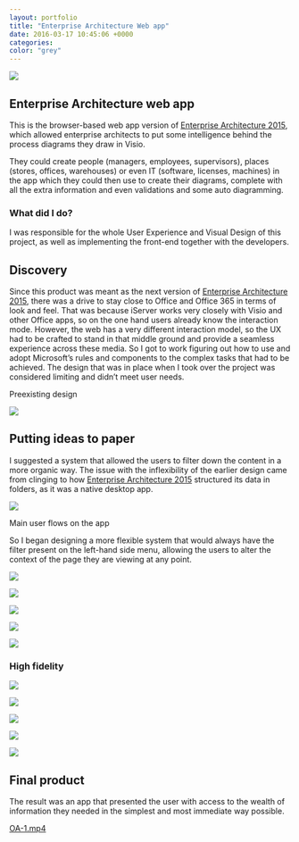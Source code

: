 ```yaml
---
layout: portfolio
title: "Enterprise Architecture Web app"
date: 2016-03-17 10:45:06 +0000
categories:
color: "grey"
---
```


![](Enterprise-Architecture-featured-6486c890-db17-43fd-a5e5-a8bb1e5fa2d0.png)

## Enterprise Architecture web app

This is the browser-based web app version of [Enterprise Architecture 2015](https://goncaloandrade.com/portfolio/enterprise-architecture-2015/), which allowed enterprise architects to put some intelligence behind the process diagrams they draw in Visio.

They could create people (managers, employees, supervisors), places (stores, offices, warehouses) or even IT (software, licenses, machines) in the app which they could then use to create their diagrams, complete with all the extra information and even validations and some auto diagramming.

### What did I do?

I was responsible for the whole User Experience and Visual Design of this project, as well as implementing the front-end together with the developers.

## Discovery

Since this product was meant as the next version of [Enterprise Architecture 2015](https://goncaloandrade.com/portfolio/enterprise-architecture-2015/), there was a drive to stay close to Office and Office 365 in terms of look and feel. That was because iServer works very closely with Visio and other Office apps, so on the one hand users already know the interaction mode. However, the web has a very different interaction model, so the UX had to be crafted to stand in that middle ground and provide a seamless experience across these media. So I got to work figuring out how to use and adopt Microsoft’s rules and components to the complex tasks that had to be achieved. The design that was in place when I took over the project was considered limiting and didn’t meet user needs.

Preexisting design

![](OA-Base-01-ee1e3f83-d647-4105-b6b4-7051a11b1159.png)

## Putting ideas to paper

I suggested a system that allowed the users to filter down the content in a more organic way. The issue with the inflexibility of the earlier design came from clinging to how [Enterprise Architecture 2015](https://goncaloandrade.com/portfolio/enterprise-architecture-2015/) structured its data in folders, as it was a native desktop app.

![](OA-Navigation-356dac31-2d95-4545-8b83-52dbac04336c.svg)

Main user flows on the app

So I began designing a more flexible system that would always have the filter present on the left-hand side menu, allowing the users to alter the context of the page they are viewing at any point.

![](documents_Documents-1024x597-15658e37-08ce-463c-aaa9-9f109bfd41ec.jpg)

![](documents_Documents-Selected-998485625-1520959363967-1024x372-d22025ed-e891-4fe1-b171-51dbcb3a22df.jpg)

![](documents_Dashboard-1024x597-45dceb59-293c-42fb-a3bc-c5992975c15d.jpg)

![](10635-678864571-1520959224573-738x1024-fc5457ac-4093-4587-9dd9-57845d27dcfa.jpg)

![](10343-2292144034-1520959244910-693x1024-6492a10f-4c55-4533-82f9-908a15d65ba9.jpg)

### High fidelity

![](Object-Details-1024x597-f0d2a34b-3652-45e0-b45f-5addeb7fb637.png)

![](Object-Details-Feedback-1024x597-9950efb0-909f-4a07-8b6b-520eb2bf5623.png)

![](Object-Details-reclassify-1024x597-e09ea3bf-6779-4429-9d01-95872ec0f1e1.png)

![](Object-Details-Related-Items-1024x597-cf8a16b9-b8e8-4185-a5e8-876ff4b01ea3.png)

![](Object-Details-validation-1024x597-6e9b780a-272e-4aaf-aeaa-1ad585299729.png)

## Final product

The result was an app that presented the user with access to the wealth of information they needed in the simplest and most immediate way possible.

[OA-1.mp4](https://goncaloandrade.com/wp-content/uploads/2018/03/OA-1.mp4?_=1)
